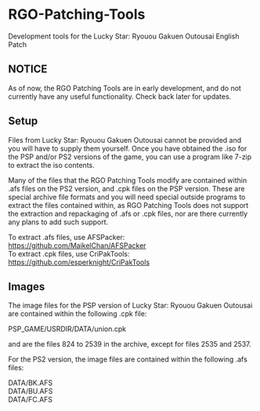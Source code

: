 # RGO-Patching-Tools
Development tools for the Lucky Star: Ryouou Gakuen Outousai English Patch

## NOTICE

As of now, the RGO Patching Tools are in early development, and do not currently
have any useful functionality. Check back later for updates.

## Setup
Files from Lucky Star: Ryouou Gakuen Outousai cannot be provided and you
will have to supply them yourself. Once you have obtained the .iso for the
PSP and/or PS2 versions of the game, you can use a program like 7-zip to
extract the iso contents.

Many of the files that the RGO Patching Tools modify are contained within .afs files
on the PS2 version, and .cpk files on the PSP version. These are special archive file
formats and you will need special outside programs to extract the files contained within,
as RGO Patching Tools does not support the extraction and repackaging of .afs or .cpk files,
nor are there currently any plans to add such support.

To extract .afs files, use AFSPacker:   https://github.com/MaikelChan/AFSPacker <br />
To extract .cpk files, use CriPakTools: https://github.com/esperknight/CriPakTools <br />

## Images

The image files for the PSP version of Lucky Star: Ryouou Gakuen Outousai are contained within the following
.cpk file:

PSP_GAME/USRDIR/DATA/union.cpk <br />

and are the files 824 to 2539 in the archive, except for files 2535 and 2537.

For the PS2 version, the image files are contained within the following .afs files:

DATA/BK.AFS <br />
DATA/BU.AFS <br />
DATA/FC.AFS <br />
